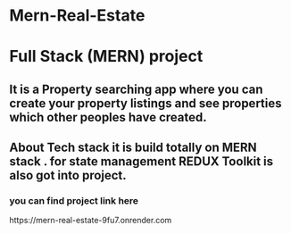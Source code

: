 # Mern-Real-Estate
<h1>Full Stack (MERN) project</h1>
<h2>It is a Property searching app where you can create your property listings and see properties which other peoples have created.</h2>
<h2>About Tech stack it is build totally on MERN stack . for state management REDUX Toolkit is also got into project.</h2>

<h3>you can find project link here </h3>
<p>https://mern-real-estate-9fu7.onrender.com</p>
